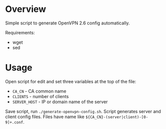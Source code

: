 # Overview

Simple script to generate OpenVPN 2.6 config automatically.

Requirements:
- wget
- sed

# Usage

Open script for edit and set three variables at the top of the file:
- `CA_CN` - CA common name
- `CLIENTS` - number of clients
- `SERVER_HOST` - IP or domain name of the server

Save script, run `./generate-openvpn-config.sh`.
Script generates server and client config files. Files have name like
`${CA_CN}-(server|client)-[0-9]+.conf`.

